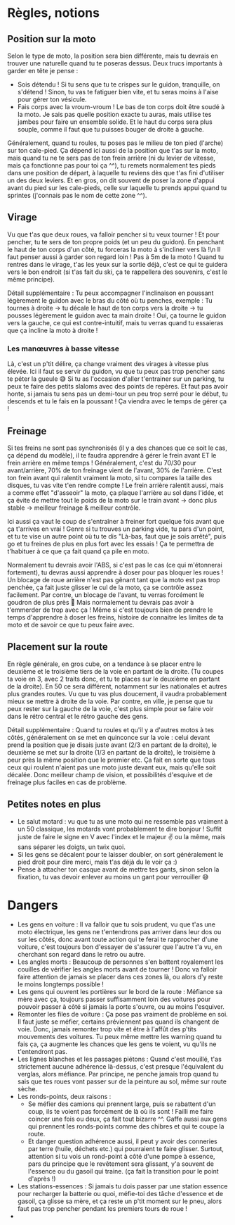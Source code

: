 # Règles, notions
## Position sur la moto
Selon le type de moto, la position sera bien différente, mais tu devrais en trouver une naturelle quand tu te poseras dessus.
Deux trucs importants à garder en tête je pense :
- Sois détendu ! Si tu sens que tu te crispes sur le guidon, tranquille, on s'détend ! Sinon, tu vas te fatiguer bien vite, et tu seras moins à l'aise pour gérer ton vésicule.
- Fais corps avec la vroum-vroum ! Le bas de ton corps doit être soudé à la moto. Je sais pas quelle position exacte tu auras, mais utilise tes jambes pour faire un ensemble solide. Et le haut du corps sera plus souple, comme il faut que tu puisses bouger de droite à gauche.

Généralement, quand tu roules, tu poses pas le milieu de ton pied (l'arche) sur ton cale-pied. Ça dépend ici aussi de la position que t'as sur la moto, mais quand tu ne te sers pas de ton frein arrière (ni du levier de vitesse, mais ça fonctionne pas pour toi ça ^^), tu remets normalement tes pieds dans une position de départ, à laquelle tu reviens dès que t'as fini d'utiliser un des deux leviers.
Et en gros, on dit souvent de poser la zone d'appui avant du pied sur les cale-pieds, celle sur laquelle tu prends appui quand tu sprintes (j'connais pas le nom de cette zone ^^).

## Virage
Vu que t'as que deux roues, va falloir pencher si tu veux tourner !
Et pour pencher, tu te sers de ton propre poids (et un peu du guidon). En penchant le haut de ton corps d'un côté, tu forceras la moto à s'incliner vers là !\n
Il faut penser aussi à garder son regard loin ! Pas à 5m de la moto ! Quand tu rentres dans le virage, t'as les yeux sur la sortie déjà, c'est ce qui te guidera vers le bon endroit (si t'as fait du ski, ça te rappellera des souvenirs, c'est le même principe).

Détail supplémentaire :
Tu peux accompagner l'inclinaison en poussant légèrement le guidon avec le bras du côté où tu penches, exemple :
Tu tournes à droite -> tu décale le haut de ton corps vers la droite -> tu pousses légèrement le guidon avec ta main droite !
Oui, ça tourne le guidon vers la gauche, ce qui est contre-intuitif, mais tu verras quand tu essaieras que ça incline la moto à droite !

### Les manœuvres à basse vitesse
Là, c'est un p'tit délire, ça change vraiment des virages à vitesse plus élevée.
Ici il faut se servir du guidon, vu que tu peux pas trop pencher sans te péter la gueule 😅
Si tu as l'occasion d'aller t'entrainer sur un parking, tu peux te faire des petits slaloms avec des points de repères.
Et faut pas avoir honte, si jamais tu sens pas un demi-tour un peu trop serré pour le début, tu descends et tu le fais en la poussant ! Ça viendra avec le temps de gérer ça !

## Freinage
Si tes freins ne sont pas synchronisés (il y a des chances que ce soit le cas, ça dépend du modèle), il te faudra apprendre à gérer le frein avant ET le frein arrière en même temps !
Généralement, c'est du 70/30 pour avant/arrière, 70% de ton freinage vient de l'avant, 30% de l'arrière. C'est ton frein avant qui ralentit vraiment la moto, si tu compares la taille des disques, tu vas vite t'en rendre compte ! Le frein arrière ralentit aussi, mais a comme effet "d'asseoir" la moto, ça plaque l'arrière au sol dans l'idée, et ça évite de mettre tout le poids de la moto sur le train avant -> donc plus stable -> meilleur freinage & meilleur contrôle.

Ici aussi ça vaut le coup de s'entraîner à freiner fort quelque fois avant que ça t'arrives en vrai ! Genre si tu trouves un parking vide, tu pars d'un point, et tu te vise un autre point où tu te dis "Là-bas, faut que je sois arrêté", puis go et tu freines de plus en plus fort avec les essais ! Ça te permettra de t'habituer à ce que ça fait quand ça pile en moto.

Normalement tu devrais avoir l'ABS, si c'est pas le cas (ce qui m'étonnerai fortement), tu devras aussi apprendre à doser pour pas bloquer les roues ! 
Un blocage de roue arrière n'est pas gênant tant que la moto est pas trop penchée, ça fait juste glisser le cul de la moto, ça se contrôle assez facilement. Par contre, un blocage de l'avant, tu verras forcément le goudron de plus près 🤣
Mais normalement tu devrais pas avoir à t'emmerder de trop avec ça ! Même si c'est toujours bien de prendre le temps d'apprendre à doser les freins, histoire de connaitre les limites de ta moto et de savoir ce que tu peux faire avec.

## Placement sur la route
En règle générale, en gros cube, on a tendance à se placer entre le deuxième et le troisième tiers de la voie en partant de la droite. (Tu coupes ta voie en 3, avec 2 traits donc, et tu te places sur le deuxième en partant de la droite).
En 50 ce sera différent, notamment sur les nationales et autres plus grandes routes. Vu que tu vas plus doucement, il vaudra probablement mieux se mettre à droite de la voie. Par contre, en ville, je pense que tu peux rester sur la gauche de la voie, c'est plus simple pour se faire voir dans le rétro central et le rétro gauche des gens.

Détail supplémentaire :
Quand tu roules et qu'il y a d'autres motos à tes côtés, généralement on se met en quinconce sur la voie : celui devant prend la position que je disais juste avant (2/3 en partant de la droite), le deuxième se met sur la droite (1/3 en partant de la droite), le troisième à peur près la même position que le premier etc.
Ça fait en sorte que tous ceux qui roulent n'aient pas une moto juste devant eux, mais qu'elle soit décalée. Donc meilleur champ de vision, et possibilités d'esquive et de freinage plus faciles en cas de problème.

## Petites notes en plus
- Le salut motard : vu que tu as une moto qui ne ressemble pas vraiment à un 50 classique, les motards vont probablement te dire bonjour ! Suffit juste de faire le signe en V avec l'index et le majeur ✌ ou la même, mais sans séparer les doigts, un twix quoi.
- Si les gens se décalent pour te laisser doubler, on sort généralement le pied droit pour dire merci, mais t'as déjà du le voir ça :)
- Pense à attacher ton casque avant de mettre tes gants, sinon selon la fixation, tu vas devoir enlever au moins un gant pour verrouiller 😅
# Dangers
- Les gens en voiture :
	Il va falloir que tu sois prudent, vu que t'as une moto électrique, les gens ne t'entendrons pas arriver dans leur dos ou sur les côtés, donc avant toute action qui te ferai te rapprocher d'une voiture, c'est toujours bon d'essayer de s'assurer que l'autre t'a vu, en cherchant son regard dans le retro ou autre.
- Les angles morts :
	Beaucoup de personnes s'en battent royalement les couilles de vérifier les angles morts avant de tourner ! Donc va falloir faire attention de jamais se placer dans ces zones là, ou alors d'y reste le moins longtemps possible !
- Les gens qui ouvrent les portières sur le bord de la route :
	Méfiance sa mère avec ça, toujours passer suffisamment loin des voitures pour pouvoir passer à côté si jamais la porte s'ouvre, ou au moins l'esquiver.
- Remonter les files de voiture :
	Ça pose pas vraiment de problème en soi. Il faut juste se méfier, certains préviennent pas quand ils changent de voie. Donc, jamais remonter trop vite et être à l'affût des p'tits mouvements des voitures. Tu peux même mettre les warning quand tu fais ça, ça augmente les chances que les gens te voient, vu qu'ils ne t'entendront pas.
- Les lignes blanches et les passages piétons :
	Quand c'est mouillé, t'as strictement aucune adhérence là-dessus, c'est presque l'équivalent du verglas, alors méfiance. Par principe, ne penche jamais trop quand tu sais que tes roues vont passer sur de la peinture au sol, même sur route sèche.
- Les ronds-points, deux raisons :
	- Se méfier des camions qui prennent large, puis se rabattent d'un coup, ils te voient pas forcément de là où ils sont ! Failli me faire coincer une fois ou deux, ça fait tout bizarre ^^. Gaffe aussi aux gens qui prennent les ronds-points comme des chibres et qui te coupe la route.
	- Et danger question adhérence aussi, il peut y avoir des conneries par terre (huile, déchets etc.) qui pourraient te faire glisser. Surtout, attention si tu vois un rond-point à côté d'une pompe à essence, pars du principe que le revêtement sera glissant, y'a souvent de l'essence ou du gasoil qui traine. (ça fait la transition pour le point d'après !)
- Les stations-essences :
	Si jamais tu dois passer par une station essence pour recharger la batterie ou quoi, méfie-toi des tâche d'essence et de gasoil, ça glisse sa mère, et ça reste un p'tit moment sur le pneu, alors faut pas trop pencher pendant les premiers tours de roue !
- 
